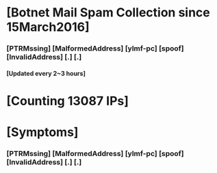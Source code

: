 # [Botnet Mail Spam Collection since 15March2016]
### [PTRMssing] [MalformedAddress] [ylmf-pc] [spoof] [InvalidAddress] [.] [.]
#### [Updated every 2~3 hours]

# [Counting 13087 IPs]

# [Symptoms] 
###   [PTRMssing] [MalformedAddress] [ylmf-pc] [spoof] [InvalidAddress] [.] [.]
